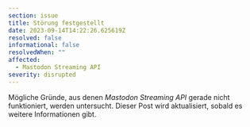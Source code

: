 ```yaml
---
section: issue
title: Störung festgestellt
date: 2023-09-14T14:22:26.625619Z
resolved: false
informational: false
resolvedWhen: ""
affected:
  - Mastodon Streaming API
severity: disrupted
---
```

Mögliche Gründe, aus denen *Mastodon Streaming API* gerade nicht funktioniert, werden untersucht. Dieser Post wird aktualisiert, sobald es weitere Informationen gibt.

        